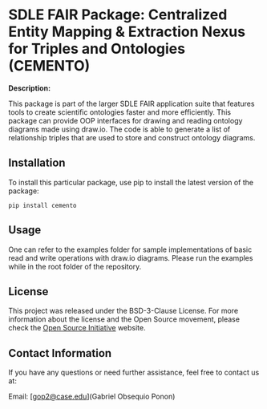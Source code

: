 # SDLE FAIR Package: Centralized Entity Mapping & Extraction Nexus for Triples and Ontologies (CEMENTO)

**Description:**

This package is part of the larger SDLE FAIR application suite that features tools to create scientific ontologies faster and more efficiently. This package can provide OOP interfaces for drawing and reading ontology diagrams made using draw.io. The code is able to generate a list of relationship triples that are used to store and construct ontology diagrams.

## Installation

To install this particular package, use pip to install the latest version of the package:

```{bash}
pip install cemento
```

## Usage

One can refer to the examples folder for sample implementations of basic read and write operations with draw.io diagrams. Please run the examples while in the root folder of the repository.

## License

This project was released under the BSD-3-Clause License. For more information about the license and the Open Source movement, please check the [Open Source Initiative](https://opensource.org/licenses) website.

## Contact Information
If you have any questions or need further assistance, feel free to contact us at:

Email: 
[gop2@case.edu](Gabriel Obsequio Ponon)